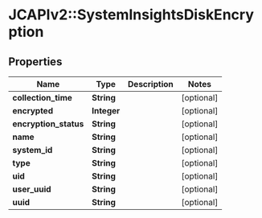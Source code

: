 # JCAPIv2::SystemInsightsDiskEncryption

## Properties
Name | Type | Description | Notes
------------ | ------------- | ------------- | -------------
**collection_time** | **String** |  | [optional] 
**encrypted** | **Integer** |  | [optional] 
**encryption_status** | **String** |  | [optional] 
**name** | **String** |  | [optional] 
**system_id** | **String** |  | [optional] 
**type** | **String** |  | [optional] 
**uid** | **String** |  | [optional] 
**user_uuid** | **String** |  | [optional] 
**uuid** | **String** |  | [optional] 

